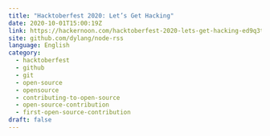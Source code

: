 ```yaml
---
title: "Hacktoberfest 2020: Let’s Get Hacking"
date: 2020-10-01T15:00:19Z
link: https://hackernoon.com/hacktoberfest-2020-lets-get-hacking-ed9q3t62?source=rss&utm_medium=RSS&utm_source=news.12bit.vn
site: github.com/dylang/node-rss
language: English
category:
  - hacktoberfest
  - github
  - git
  - open-source
  - opensource
  - contributing-to-open-source
  - open-source-contribution
  - first-open-source-contribution
draft: false
---
```

